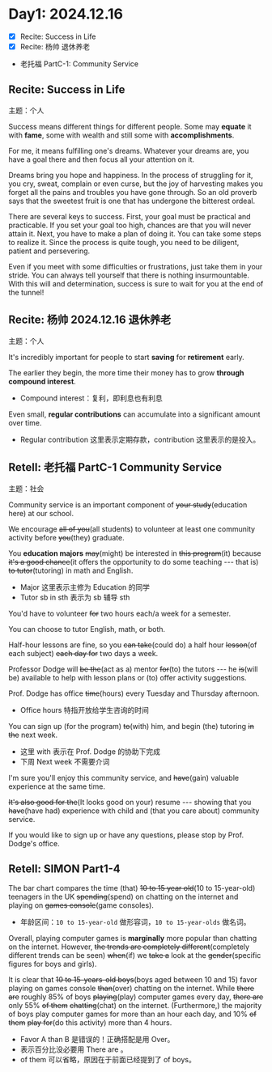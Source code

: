 
# Day1: 2024.12.16

- [x] Recite: Success in Life
- [x] Recite: 杨帅 退休养老
- 老托福 PartC-1: Community Service


## Recite: Success in Life

主题：个人

Success means different things for different people.
Some may **equate** it with **fame**, some with wealth and still some
with **accomplishments**.

For me, it means fulfilling one's dreams. Whatever your dreams are, you
have a goal there and then focus all your attention on it.

Dreams bring you hope and happiness. In the process of struggling for it,
you cry, sweat, complain or even curse, but the joy of harvesting makes
you forget all the pains and troubles you have gone through. So an old
proverb says that the sweetest fruit is one that has undergone the
bitterest ordeal.

There are several keys to success. First, your goal must be practical and
practicable. If you set your goal too high, chances are that you will never
attain it. Next, you have to make a plan of doing it. You can take some
steps to realize it. Since the process is quite tough, you need to be
diligent, patient and persevering.

Even if you meet with some difficulties or frustrations, just take them in
your stride. You can always tell yourself that there is nothing
insurmountable. With this will and determination, success is sure to wait
for you at the end of the tunnel!


## Recite: 杨帅 2024.12.16 退休养老

主题：个人

It's incredibly important for people to start **saving** for **retirement** early.

The earlier they begin, the more time their money has to grow **through** **compound interest**.

- Compound interest：复利，即利息也有利息

Even small, **regular contributions** can accumulate into a significant amount over time.

- Regular contribution 这里表示定期存款，contribution 这里表示的是投入。

## Retell: 老托福 PartC-1 Community Service

主题：社会

Community service is an important component of ~~your study~~(education here) at our school.

We encourage ~~all of you~~(all students) to volunteer at least one community activity before ~~you~~(they) graduate.

You **education majors** ~~may~~(might) be interested in ~~this program~~(it) 
because ~~it's a good chance~~(it offers the opportunity to do some teaching --- that is) 
~~to tutor~~(tutoring) in math and English.

- Major 这里表示主修为 Education 的同学
- Tutor sb in sth 表示为 sb 辅导 sth

You'd have to volunteer ~~for~~ two hours each/a week for a semester.

You can choose to tutor English, math, or both.

Half-hour lessons are fine, so you ~~can take~~(could do) a half hour ~~lesson~~(of each subject) ~~each day for~~ two days a week.

Professor Dodge will ~~be the~~(act as a) mentor ~~for~~(to) the tutors ---
he ~~is~~(will be) available to help with lesson plans or (to) offer activity suggestions.

Prof. Dodge has office ~~time~~(hours) every Tuesday and Thursday afternoon.

- Office hours 特指开放给学生咨询的时间

You can sign up (for the program) ~~to~~(with) him, and begin (the) tutoring ~~in the~~ next week.

- 这里 with 表示在 Prof. Dodge 的协助下完成
- 下周 Next week 不需要介词

I'm sure you'll enjoy this community service, and ~~have~~(gain) valuable
experience at the same time.

~~It's also good for the~~(It looks good on your) resume ---
showing that you ~~have~~(have had) experience with child and (that you care about) community service.

If you would like to sign up or have any questions,
please stop by Prof. Dodge's office.

## Retell: SIMON Part1-4

The bar chart compares the time (that) ~~10 to 15 year old~~(10 to 15-year-old) teenagers in the UK ~~spending~~(spend) on
chatting on the internet and playing on ~~games console~~(game consoles).

- 年龄区间：`10 to 15-year-old` 做形容词，`10 to 15-year-olds` 做名词。

Overall, playing computer games is **marginally** more popular than chatting on the internet.
However, ~~the trends are completely different~~(completely different trends can be seen) ~~when~~(if) we ~~take a~~ look at the ~~gender~~(specific figures for boys and girls).

It is clear that ~~10 to 15-years-old boys~~(boys aged between 10 and 15) 
favor playing on games console
~~than~~(over) chatting on the internet.
While ~~there are~~ roughly 85% of boys ~~playing~~(play) computer games every day,
~~there are~~ only 55% ~~of them~~ ~~chatting~~(chat) on the internet.
(Furthermore,) the majority of boys play computer games for more than an hour each day,
and 10% ~~of them~~ ~~play for~~(do this activity) more than 4 hours.

- Favor A than B 是错误的！正确搭配是用 Over。
- 表示百分比没必要用 There are 。
- of them 可以省略，原因在于前面已经提到了 of boys。



